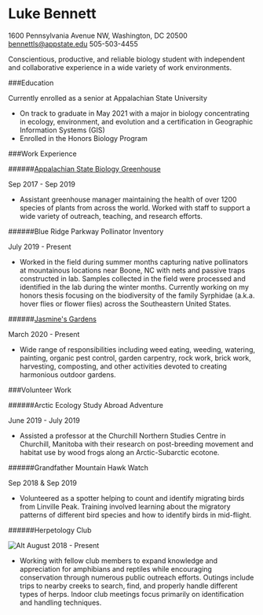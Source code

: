 # Luke Bennett

1600 Pennsylvania Avenue NW, Washington, DC 20500
bennettls@appstate.edu
505-503-4455

Conscientious, productive, and reliable biology student with independent and collaborative experience in a wide variety of work environments.

###Education

Currently enrolled as a senior at Appalachian State University 

* On track to graduate in May 2021 with a major in biology concentrating in ecology, environment, and evolution and a certification in Geographic Information Systems (GIS)
* Enrolled in the Honors Biology Program

###Work Experience

######[Appalachian State Biology Greenhouse](https://biology.appstate.edu/facilities/biology-greenhouse)

Sep 2017 - Sep 2019

* Assistant greenhouse manager maintaining the health of over 1200 species of plants from across the world. Worked with staff to support a wide variety of outreach, teaching, and research efforts. 

######Blue Ridge Parkway Pollinator Inventory

July 2019 - Present

* Worked in the field during summer months capturing native pollinators at mountainous locations near Boone, NC with nets and passive traps constructed in lab. Samples collected in the field were processed and identified in the lab during the winter months. Currently working on my honors thesis focusing on the biodiversity of the family Syrphidae (a.k.a. hover flies or flower flies) across the Southeastern United States. 

######[Jasmine's Gardens](https://www.jasminesgardens.com/)

March 2020 - Present

* Wide range of responsibilities including weed eating, weeding, watering, painting, organic pest control, garden carpentry, rock work, brick work, harvesting, composting, and other activities devoted to creating harmonious outdoor gardens.

###Volunteer Work

######Arctic Ecology Study Abroad Adventure

June 2019 - July 2019

* Assisted a professor at the Churchill Northern Studies Centre in Churchill, Manitoba with their research on post-breeding movement and habitat use by wood frogs along an Arctic-Subarctic ecotone. 

######Grandfather Mountain Hawk Watch

Sep 2018 & Sep 2019 

* Volunteered as a spotter helping to count and identify migrating birds from Linville Peak. Training involved learning about the migratory patterns of different bird species and how to identify birds in mid-flight. 

######Herpetology Club

![Alt](https://upload.wikimedia.org/wikipedia/commons/thumb/b/b2/SpottedSalamander.jpg/170px-SpottedSalamander.jpg)
August 2018 - Present

* Working with fellow club members to expand knowledge and appreciation for amphibians and reptiles while encouraging conservation through numerous public outreach efforts. Outings include trips to nearby creeks to search, find, and properly handle different types of herps. Indoor club meetings focus primarily on identification and handling techniques.  
